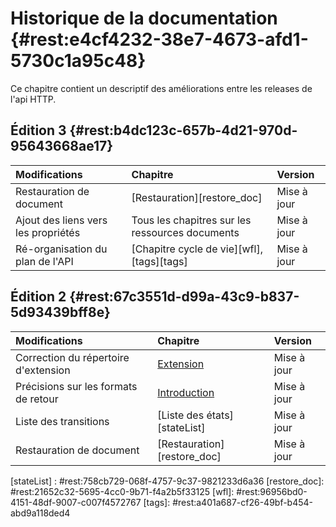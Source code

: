 # Historique de la documentation {#rest:e4cf4232-38e7-4673-afd1-5730c1a95c48}

Ce chapitre contient un descriptif des améliorations entre les releases de 
l'api HTTP.

## Édition 3 {#rest:b4dc123c-657b-4d21-970d-95643668ae17}

|                                  Modifications                                   |                    Chapitre                   |                    Version                     |
| :------------------------------------------------------------------------------- | :-------------------------------------------- | :--------------------------------------------- |
| Restauration de document                                                         | [Restauration][restore_doc]                   | <span class="flag update">Mise à jour</span>   |
| Ajout des liens vers les propriétés                                              | Tous les chapitres sur les ressources documents | <span class="flag update">Mise à jour</span> |
| Ré-organisation du plan de l'API                                                 | [Chapitre cycle de vie][wfl], [tags][tags]    | <span class="flag update">Mise à jour</span>   |


## Édition 2 {#rest:67c3551d-d99a-43c9-b837-5d93439bff8e}

|                                  Modifications                                   |                    Chapitre                   |                    Version                     |
| :------------------------------------------------------------------------------- | :-------------------------------------------- | :--------------------------------------------- |
| Correction du répertoire d'extension                                             | [Extension][extension]                        | <span class="flag update">Mise à jour</span>   |
| Précisions sur les formats de retour                                             | [Introduction][intro]                         | <span class="flag update">Mise à jour</span>   |
| Liste des transitions                                                            | [Liste des états][stateList]                  | <span class="flag update">Mise à jour</span>   |
| Restauration de document                                                         | [Restauration][restore_doc]                   | <span class="flag update">Mise à jour</span>   |

[extension]:  #rest:50aff82b-8921-42ff-81b1-69a1a0103d98
[intro]: #rest:646bac7c-ab37-4808-affa-023efcc935c3
[stateList] : #rest:758cb729-068f-4757-9c37-9821233d6a36
[restore_doc]: #rest:21652c32-5695-4cc0-9b71-f4a2b5f33125
[wfl]: #rest:96956bd0-4151-48df-9007-c007f4572767
[tags]: #rest:a401a687-cf26-49bf-b454-abd9a118ded4
